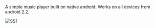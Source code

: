 A simple music player built on native android. Works on all devices from android 2.2.

![SS1](https://www.dropbox.com/s/okgbb7yct7xxi01/Screenshot_2015-04-27-01-51-55.png)
